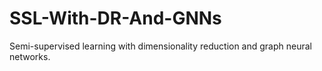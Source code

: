 # SSL-With-DR-And-GNNs
Semi-supervised learning with dimensionality reduction and graph neural networks.
